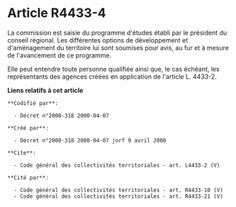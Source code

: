 # Article R4433-4

La commission est saisie du programme d'études établi par le président du conseil régional. Les différentes options de
développement et d'aménagement du territoire lui sont soumises pour avis, au fur et à mesure de l'avancement de ce programme.

Elle peut entendre toute personne qualifiée ainsi que, le cas échéant, les représentants des agences créées en application de
l'article L. 4433-2.

**Liens relatifs à cet article**

	**Codifié par**:

	  - Décret n°2000-318 2000-04-07

	**Créé par**:

	  - Décret n°2000-318 2000-04-07 jorf 9 avril 2000

	**Cite**:

	  - Code général des collectivités territoriales - art. L4433-2 (V)

	**Cité par**:

	  - Code général des collectivités territoriales - art. R4433-10 (V)
	  - Code général des collectivités territoriales - art. R4433-21 (V)
